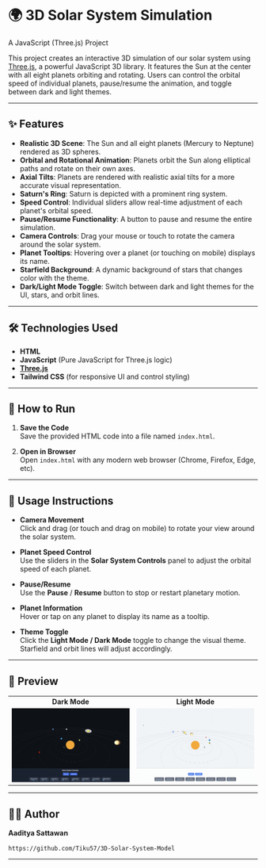 # 🌍 3D Solar System Simulation
A JavaScript (Three.js) Project

This project creates an interactive 3D simulation of our solar system using [Three.js](https://threejs.org/), a powerful JavaScript 3D library. It features the Sun at the center with all eight planets orbiting and rotating. Users can control the orbital speed of individual planets, pause/resume the animation, and toggle between dark and light themes.

---

## ✨ Features

- **Realistic 3D Scene**: The Sun and all eight planets (Mercury to Neptune) rendered as 3D spheres.
- **Orbital and Rotational Animation**: Planets orbit the Sun along elliptical paths and rotate on their own axes.
- **Axial Tilts**: Planets are rendered with realistic axial tilts for a more accurate visual representation.
- **Saturn's Ring**: Saturn is depicted with a prominent ring system.
- **Speed Control**: Individual sliders allow real-time adjustment of each planet's orbital speed.
- **Pause/Resume Functionality**: A button to pause and resume the entire simulation.
- **Camera Controls**: Drag your mouse or touch to rotate the camera around the solar system.
- **Planet Tooltips**: Hovering over a planet (or touching on mobile) displays its name.
- **Starfield Background**: A dynamic background of stars that changes color with the theme.
- **Dark/Light Mode Toggle**: Switch between dark and light themes for the UI, stars, and orbit lines.

---

## 🛠️ Technologies Used

- **HTML**
- **JavaScript** (Pure JavaScript for Three.js logic)
- **[Three.js](https://threejs.org/)** 
- **Tailwind CSS** (for responsive UI and control styling)

---

## 🚀 How to Run

1. **Save the Code**  
   Save the provided HTML code into a file named `index.html`.

2. **Open in Browser**  
   Open `index.html` with any modern web browser (Chrome, Firefox, Edge, etc).

---

## 🧭 Usage Instructions

- **Camera Movement**  
  Click and drag (or touch and drag on mobile) to rotate your view around the solar system.

- **Planet Speed Control**  
  Use the sliders in the **Solar System Controls** panel to adjust the orbital speed of each planet.

- **Pause/Resume**  
  Use the **Pause** / **Resume** button to stop or restart planetary motion.

- **Planet Information**  
  Hover or tap on any planet to display its name as a tooltip.

- **Theme Toggle**  
  Click the **Light Mode / Dark Mode** toggle to change the visual theme. Starfield and orbit lines will adjust accordingly.

---

## 📸 Preview

<table>
  <tr>
    <td align="center"><strong>Dark Mode</strong></td>
    <td align="center"><strong>Light Mode</strong></td>
  </tr>
  <tr>
    <td><img src="Dark_Mode.png" width="100%"/></td>
    <td><img src="Light_Mode.png" width="100%"/></td>
  </tr>
</table>

---

## 🧑‍💻 Author

**Aaditya Sattawan**  
```
https://github.com/Tiku57/3D-Solar-System-Model
```
---
